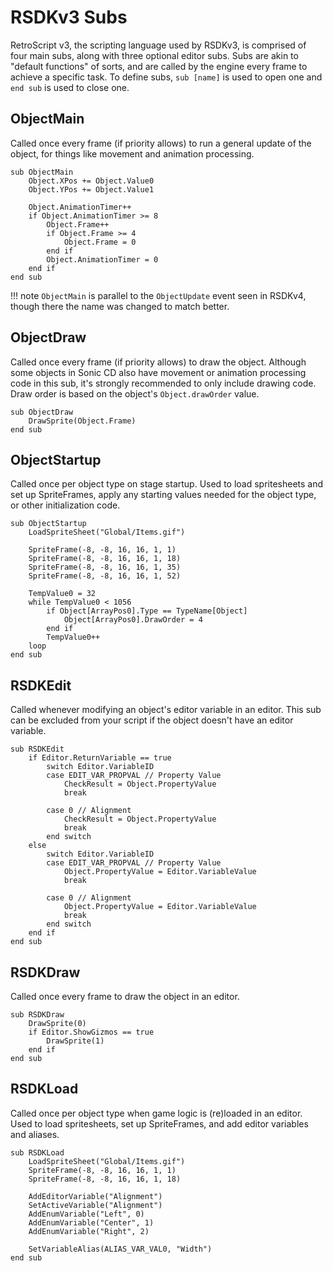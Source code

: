 # RSDKv3 Subs

RetroScript v3, the scripting language used by RSDKv3, is comprised of four main subs, along with three optional editor subs. Subs are akin to "default functions" of sorts, and are called by the engine every frame to achieve a specific task. To define subs, `sub [name]` is used to open one and `end sub` is used to close one.

## ObjectMain
Called once every frame (if priority allows) to run a general update of the object, for things like movement and animation processing.

``` title="Example"
sub ObjectMain
	Object.XPos += Object.Value0
	Object.YPos += Object.Value1
	
	Object.AnimationTimer++
	if Object.AnimationTimer >= 8
		Object.Frame++
		if Object.Frame >= 4
			Object.Frame = 0
		end if
		Object.AnimationTimer = 0
	end if
end sub
```

!!! note
	`ObjectMain` is parallel to the `ObjectUpdate` event seen in RSDKv4, though there the name was changed to match better.

## ObjectDraw
Called once every frame (if priority allows) to draw the object. Although some objects in Sonic CD also have movement or animation processing code in this sub, it's strongly recommended to only include drawing code. Draw order is based on the object's `Object.drawOrder` value.

``` title="Example"
sub ObjectDraw
	DrawSprite(Object.Frame)
end sub
```

## ObjectStartup
Called once per object type on stage startup. Used to load spritesheets and set up SpriteFrames, apply any starting values needed for the object type, or other initialization code.

``` title="Example"
sub ObjectStartup
	LoadSpriteSheet("Global/Items.gif")
	
	SpriteFrame(-8, -8, 16, 16, 1, 1)
	SpriteFrame(-8, -8, 16, 16, 1, 18)
	SpriteFrame(-8, -8, 16, 16, 1, 35)
	SpriteFrame(-8, -8, 16, 16, 1, 52)
	
	TempValue0 = 32
	while TempValue0 < 1056
		if Object[ArrayPos0].Type == TypeName[Object]
			Object[ArrayPos0].DrawOrder = 4
		end if
		TempValue0++
	loop
end sub
```

## RSDKEdit
Called whenever modifying an object's editor variable in an editor. This sub can be excluded from your script if the object doesn't have an editor variable.

``` title="Example"
sub RSDKEdit
	if Editor.ReturnVariable == true
		switch Editor.VariableID
		case EDIT_VAR_PROPVAL // Property Value
			CheckResult = Object.PropertyValue
			break
			
		case 0 // Alignment
			CheckResult = Object.PropertyValue
			break
		end switch
	else
		switch Editor.VariableID
		case EDIT_VAR_PROPVAL // Property Value
			Object.PropertyValue = Editor.VariableValue
			break
			
		case 0 // Alignment
			Object.PropertyValue = Editor.VariableValue
			break
		end switch
	end if
end sub
```

## RSDKDraw
Called once every frame to draw the object in an editor.

``` title="Example"
sub RSDKDraw
	DrawSprite(0)
	if Editor.ShowGizmos == true
		DrawSprite(1)
	end if
end sub
```

## RSDKLoad
Called once per object type when game logic is (re)loaded in an editor. Used to load spritesheets, set up SpriteFrames, and add editor variables and aliases.

``` title="Example"
sub RSDKLoad
	LoadSpriteSheet("Global/Items.gif")
	SpriteFrame(-8, -8, 16, 16, 1, 1)
	SpriteFrame(-8, -8, 16, 16, 1, 18)

	AddEditorVariable("Alignment")
	SetActiveVariable("Alignment")
	AddEnumVariable("Left", 0)
	AddEnumVariable("Center", 1)
	AddEnumVariable("Right", 2)
	
	SetVariableAlias(ALIAS_VAR_VAL0, "Width")
end sub
```
